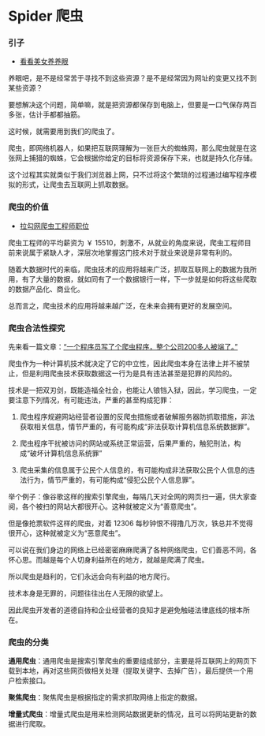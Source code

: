 # Spider 爬虫

### 引子

* [看看美女养养眼](http://wuming3175.lofter.com/)

养眼吧，是不是经常苦于寻找不到这些资源？是不是经常因为网址的变更又找不到某些资源？

要想解决这个问题，简单嘛，就是把资源都保存到电脑上，但要是一口气保存两百多张，估计手都都抽筋。

这时候，就需要用到我们的爬虫了。

爬虫，即网络机器人，如果把互联网理解为一张巨大的蜘蛛网，那么爬虫就是在这张网上捕猎的蜘蛛，它会根据你给定的目标将资源保存下来，也就是持久化存储。

这个过程其实就类似于我们浏览器上网，只不过将这个繁琐的过程通过编写程序模拟的形式，让爬虫去互联网上抓取数据。

### 爬虫的价值

* [拉勾网爬虫工程师职位](https://www.lagou.com/jobs/list_%E7%88%AC%E8%99%AB?labelWords=&fromSearch=true&suginput=)


爬虫工程师的平均薪资为 ￥ 15510，刺激不，从就业的角度来说，爬虫工程师目前来说属于紧缺人才，深层次地掌握这门技术对于就业来说是非常有利的。

随着大数据时代的来临，爬虫技术的应用将越来广泛，抓取互联网上的数据为我所用，有了大量的数据，就如同有了一个数据银行一样，下一步就是如何将这些爬取的数据产品化、商业化。

总而言之，爬虫技术的应用将越来越广泛，在未来会拥有更好的发展空间。

### 爬虫合法性探究

先来看一篇文章：[“一个程序员写了个爬虫程序，整个公司200多人被端了。”](只因写了一段爬虫，公司200多人被抓！.md)

爬虫作为一种计算机技术就决定了它的中立性，因此爬虫本身在法律上并不被禁止，但是利用爬虫技术获取数据这一行为是具有违法甚至是犯罪的风险的。

技术是一把双刃剑，既能造福全社会，也能让人锒铛入狱，因此，学习爬虫，一定要注意下列情况，有可能违法，严重的甚至构成犯罪：

1. 爬虫程序规避网站经营者设置的反爬虫措施或者破解服务器防抓取措施，非法获取相关信息，情节严重的，有可能构成“非法获取计算机信息系统数据罪”。

2. 爬虫程序干扰被访问的网站或系统正常运营，后果严重的，触犯刑法，构成“破坏计算机信息系统罪”

3. 爬虫采集的信息属于公民个人信息的，有可能构成非法获取公民个人信息的违法行为，情节严重的，有可能构成“侵犯公民个人信息罪”。

举个例子：像谷歌这样的搜索引擎爬虫，每隔几天对全网的网页扫一遍，供大家查阅，各个被扫的网站大都很开心。这种就被定义为“善意爬虫”。

但是像抢票软件这样的爬虫，对着 12306 每秒钟恨不得撸几万次，铁总并不觉得很开心，这种就被定义为“恶意爬虫”。

可以说在我们身边的网络上已经密密麻麻爬满了各种网络爬虫，它们善恶不同，各怀心思。而越是每个人切身利益所在的地方，就越是爬满了爬虫。

所以爬虫是趋利的，它们永远会向有利益的地方爬行。

技术本身是无罪的，问题往往出在人无限的欲望上。

因此爬虫开发者的道德自持和企业经营者的良知才是避免触碰法律底线的根本所在。

### 爬虫的分类

**通用爬虫**：通用爬虫是搜索引擎爬虫的重要组成部分，主要是将互联网上的网页下载到本地，再对这些网页做相关处理（提取关键字、去掉广告），最后提供一个用户检索接口。

**聚焦爬虫**：聚焦爬虫是根据指定的需求抓取网络上指定的数据。

**增量式爬虫**：增量式爬虫是用来检测网站数据更新的情况，且可以将网站更新的数据进行爬取。

